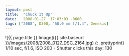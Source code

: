 ```yaml
---
layout: post
title:  "Chuck It Up"
date:   2008-01-27  17:03:03 -0600
tags: ["2008", D300, "50.0 mm f/1.4", Genesis]
---
```

![{{ page.title }} Image]({{ site.baseurl }}/images/2008/2008_0127_DSC_2164.jpg)
{: .prettyprint}   
1/10 sec, f/1.6, ISO 200 - Shutter clicks this day: 130